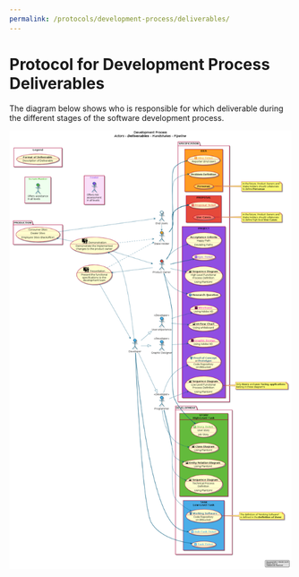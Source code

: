 ```yaml
---
permalink: /protocols/development-process/deliverables/
---
```


# Protocol for Development Process Deliverables

The diagram below shows who is responsible for which deliverable during the 
different stages of the software development process.

![](deliverables.png)
